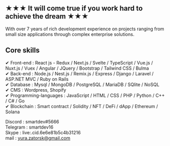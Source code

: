
## ★★★ It will come true if you work hard to achieve the dream ★★★

With over 7 years of rich development experience on projects ranging from small size applications through complex enterprise solutions.

## Core skills
✔ Front-end : React js - Redux / Next.js / Svelte / TypeScript / Vue.js / Nuxt.js / Vuex / Angular / JQuery / Bootstrap / Tailwind CSS / Bulma <br>
✔ Back-end : Node.js / Nest.js / Remix.js / Express / Django / Laravel / ASP.NET MVC / Ruby on Rails <br>
✔ Database : Mysql / MongoDB / PostgreSQL / MariaDB / SQlite / NoSQL <br>
✔ CMS : Wordpress, Shopify <br>
✔ Programming-languages : JavaScript / HTML / CSS / PHP / Python / C++ / C# / Go <br>
✔ Blockchain : Smart contract / Solidity / NFT / DeFi / dApp / Ethereum / Solana 

Discord : smartdev#5666 <br>
Telegram : smartdev16 <br>
Skype : live:.cid.6e6e81b5c4b31216 <br>
mail : yura.zatorsk@gmail.com
